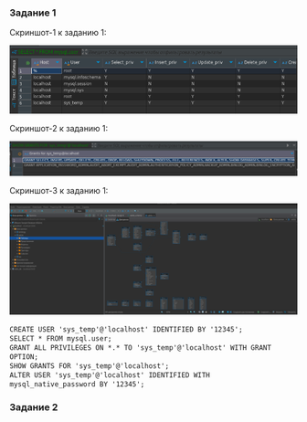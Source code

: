 ### Задание 1

Скриншот-1 к заданию 1:

![Скриншот-1](img/pic_1.png)

Скриншот-2 к заданию 1:

![1727853570591](images/README/1727853570591.png)

Скриншот-3 к заданию 1:

![1727853598099](images/README/1727853598099.png)

```
CREATE USER 'sys_temp'@'localhost' IDENTIFIED BY '12345'; 
SELECT * FROM mysql.user;
GRANT ALL PRIVILEGES ON *.* TO 'sys_temp'@'localhost' WITH GRANT OPTION;
SHOW GRANTS FOR 'sys_temp'@'localhost';
ALTER USER 'sys_temp'@'localhost' IDENTIFIED WITH mysql_native_password BY '12345'; 
```

### Задание 2
